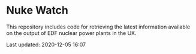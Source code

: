 # Nuke Watch

This repository includes code for retrieving the latest information available on the output of EDF nuclear power plants in the UK.

Last updated: 2020-12-05 16:07